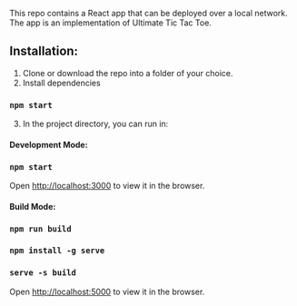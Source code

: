 This repo contains a React app that can be deployed over a local network.
The app is an implementation of Ultimate Tic Tac Toe.

## Installation:

1. Clone or download the repo into a folder of your choice.
2. Install dependencies
### `npm start`<br />
3. In the project directory, you can run in:

#### Development Mode:

### `npm start`

Open [http://localhost:3000](http://localhost:3000) to view it in the browser.


#### Build Mode:

### `npm run build`
### `npm install -g serve`
### `serve -s build`

Open [http://localhost:5000](http://localhost:5000) to view it in the browser.

